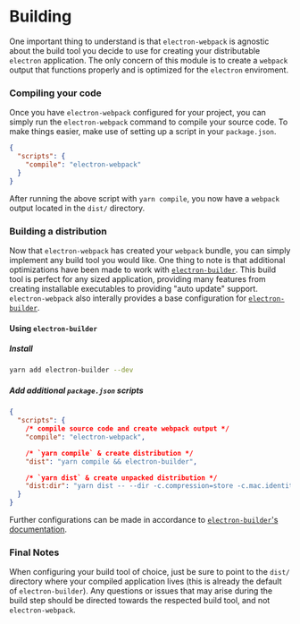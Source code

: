 # Building

One important thing to understand is that `electron-webpack` is agnostic about the build tool you decide to use for creating your distributable `electron` application. The only concern of this module is to create a `webpack` output that functions properly and is optimized for the `electron` enviroment.

### Compiling your code

Once you have `electron-webpack` configured for your project, you can simply run the `electron-webpack` command to compile your source code. To make things easier, make use of setting up a script in your `package.json`.

```json
{
  "scripts": {
    "compile": "electron-webpack"
  }
}
```

After running the above script with `yarn compile`, you now have a `webpack` output located in the `dist/` directory.

### Building a distribution

Now that `electron-webpack` has created your `webpack` bundle, you can simply implement any build tool you would like. One thing to note is that additional optimizations have been made to work with [`electron-builder`](https://github.com/electron-userland/electron-builder). This build tool is perfect for any sized application, providing many features from creating installable executables to providing "auto update" support. `electron-webpack` also interally provides a base configuration for [`electron-builder`](https://github.com/electron-userland/electron-builder).

#### Using `electron-builder`

##### Install
```bash
yarn add electron-builder --dev
```

##### Add additional `package.json` scripts
```json
{
  "scripts": {
    /* compile source code and create webpack output */
    "compile": "electron-webpack",

    /* `yarn compile` & create distribution */
    "dist": "yarn compile && electron-builder",

    /* `yarn dist` & create unpacked distribution */
    "dist:dir": "yarn dist -- --dir -c.compression=store -c.mac.identity-null"
  }
}
```

Further configurations can be made in accordance to [`electron-builder`'s documentation](https://www.electron.build/).

### Final Notes

When configuring your build tool of choice, just be sure to point to the `dist/` directory where your compiled application lives (this is already the default of `electron-builder`). Any questions or issues that may arise during the build step should be directed towards the respected build tool, and not `electron-webpack`.
